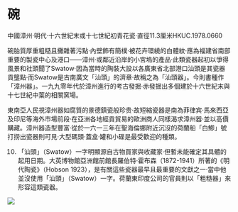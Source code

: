 # 碗  

中國漳州·明代·十六世紀末或十七世紀初青花瓷·直徑11.3厘米HKUC.1978.0660  

碗胎質厚重粗糙且攤雜著污點·內壁飾有簡樸·被花卉環繞的白體紋·應為福建省南部重要的製瓷中心及港口——漳州·或鄰近沿岸的小宮塢的產品·此類瓷器起初以爭得風景和社頭聞了Swatow·因為當時的陶裝大設以各廣東省北部港口汕頭是其瓷器貢壟點·而Swatow是古南廣文「汕頭」的濟章·故稱之為「汕頭器」。今則書種作「漳州器」。一九九零年代於漳州進行的考古發掘·赤發掘出多個建於十六世紀末與十七世紀中葉的相關窯場。  

東南亞人民視漳州器如腐質的景德鎮瓷般珍贵·故短縮瓷器是南為菲律宾·馬來西亞及印尼等海外市場前段·在亞洲各地經貢貿易的歐洲商人同樣渴求漳州器·並以高價購藏。漳州器造型豐富·從於一六一三年在聖海倫娜附近沉沒的荷蘭船「白鯽」號打捞出瓷器則可見·大型碼頭·蓋盒·罐和小碟是最受歡迎的種類。  

10. 「汕頭」（Swatow）一字明顯源自古物買家與收藏家·但暫未能確定其具體的起用日期。大英博物館亞洲館前館長羅伯特·霍布森（1872-1941）所著的《明代陶瓷》（Hobson 1923），是有關這些瓷器最早且最重要的文獻之一·當中他並沒使用「汕頭」（Swatow）一字。荷蘭東印度公司的官員則以「粗糙器」來形容這類瓷器。  

![](https://cdn-mineru.openxlab.org.cn/result/2025-07-27/26ec8c02-599c-4b79-9876-e092d6287e02/88c1a2591312a9735a573f3a3569c9c4442f0065cac662cef431a60656aca608.jpg)